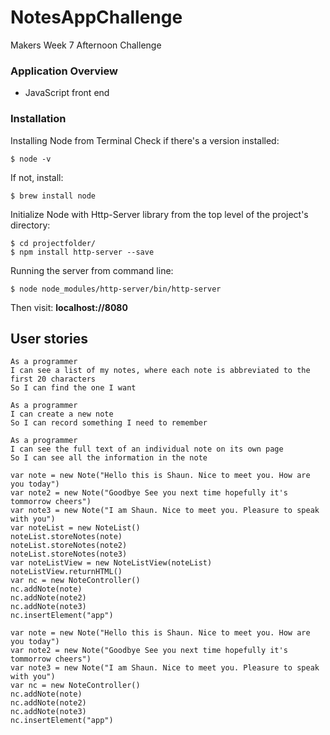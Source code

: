 # NotesAppChallenge

Makers Week 7 Afternoon Challenge

### Application Overview

- JavaScript front end

### Installation

Installing Node from Terminal
Check if there's a version installed:

```
$ node -v
```

If not, install:

```
$ brew install node
```

Initialize Node with Http-Server library from the top level of the project's directory:

```
$ cd projectfolder/
$ npm install http-server --save
```

Running the server from command line:

```
$ node node_modules/http-server/bin/http-server
```

Then visit:
**localhost://8080**

## User stories

```
As a programmer
I can see a list of my notes, where each note is abbreviated to the first 20 characters
So I can find the one I want
```

```
As a programmer
I can create a new note
So I can record something I need to remember
```

```
As a programmer
I can see the full text of an individual note on its own page
So I can see all the information in the note
```

```
var note = new Note("Hello this is Shaun. Nice to meet you. How are you today")
var note2 = new Note("Goodbye See you next time hopefully it's tommorrow cheers")
var note3 = new Note("I am Shaun. Nice to meet you. Pleasure to speak with you")
var noteList = new NoteList()
noteList.storeNotes(note)
noteList.storeNotes(note2)
noteList.storeNotes(note3)
var noteListView = new NoteListView(noteList)
noteListView.returnHTML()
var nc = new NoteController()
nc.addNote(note)
nc.addNote(note2)
nc.addNote(note3)
nc.insertElement("app")
```

```
var note = new Note("Hello this is Shaun. Nice to meet you. How are you today")
var note2 = new Note("Goodbye See you next time hopefully it's tommorrow cheers")
var note3 = new Note("I am Shaun. Nice to meet you. Pleasure to speak with you")
var nc = new NoteController()
nc.addNote(note)
nc.addNote(note2)
nc.addNote(note3)
nc.insertElement("app")
```
